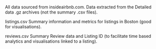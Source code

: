 All data sourced from insideairbnb.com.
Data extracted from the Detailed data .gz archives (not the summary .csv files).

listings.csv
	Summary information and metrics for listings in Boston (good for visualisations).

reviews.csv	
    Summary Review data and Listing ID (to facilitate time based analytics and visualisations linked to a listing).

